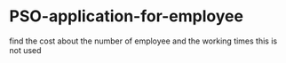 # PSO-application-for-employee
find the cost about the number of employee and the working times
this is not used
